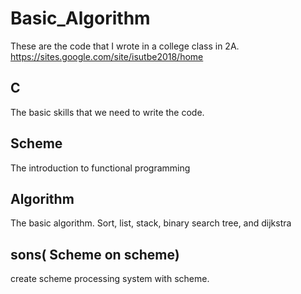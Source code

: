 # Basic_Algorithm

These are the code that I wrote in a college class in 2A.
https://sites.google.com/site/isutbe2018/home


## C

The basic skills that we need to write the code.


## Scheme

The introduction to functional programming

## Algorithm

The basic algorithm. Sort, list, stack, binary search tree, and dijkstra

## sons( Scheme on scheme)

create scheme processing system with scheme.
